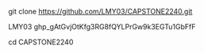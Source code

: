 git clone https://github.com/LMY03/CAPSTONE2240.git

LMY03
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

cd CAPSTONE2240

